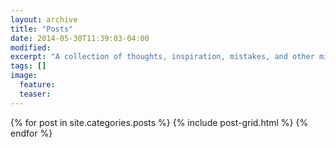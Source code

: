 ```yaml
---
layout: archive
title: "Posts"
date: 2014-05-30T11:39:03-04:00
modified:
excerpt: "A collection of thoughts, inspiration, mistakes, and other minutia."
tags: []
image:
  feature:
  teaser:
---
```


<div class="tiles">
{% for post in site.categories.posts %}
  {% include post-grid.html %}
{% endfor %}
</div><!-- /.tiles -->
